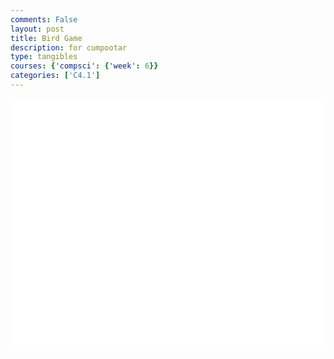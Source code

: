 ```yaml
---
comments: False
layout: post
title: Bird Game
description: for cumpootar
type: tangibles
courses: {'compsci': {'week': 6}}
categories: ['C4.1']
---
```


<html>
    <style>
        .container {
            display: block;
            background-color: white;
        }
    </style>
    <canvas id="birdgame" class="container" width="500px" height="400px"></canvas>
    <body>
        <script>
            const canvas = document.getElementById("birdgame");
            const ctx = canvas.getContext("2d");
            const scroll = {
                x: 0,
            };
            const bird = {
                x: -200,
                y:0,
                yv: 0,
                img: new Image(),
                src: "/Group/images/Game/birdgame_bird.png",
            };
            const pipe = {
                x: 0,
                y: -192,
                img: new Image(),
                src: "/Group/images/Game/birdgame_pipe.png",
            };
            var animID;
            // Correct positions to canvas reletive
            pipe.x += canvas.width/2;
            pipe.y += canvas.height/2;
            bird.x += canvas.width/2;
            bird.y += canvas.height/2;
            scroll.x += canvas.width/2;
            const death = new Image();
            death.src = "/Group/images/Game/birdgame_death.png";
            function birdLogic() {
                bird.yv += 0.5;
                bird.y += bird.yv;
                if (bird.y > canvas.height-40) {
                    ctx.drawImage(death,0,0,500,400);
                    cancelAnimationFrame(animID);
                }
            };
            function pipeLogic() {
                pipe.x -= 2;
                if (pipe.x < -192) {
                    pipe.x = 532;
                }
            };
            bird.img.src = bird.src;
            pipe.img.src = pipe.src;
            var scale = 2;
            function update() {
                // Game Objects
                ctx.clearRect(0,0,canvas.width,canvas.height);
                pipeLogic();
                ctx.drawImage(pipe.img,pipe.x,pipe.y,128*scale,192*scale);
                birdLogic();
                ctx.drawImage(bird.img,bird.x,bird.y,32*scale,64*scale);
                // Border Asthetic
                ctx.fillStyle = "black";
                ctx.fillRect(0,0,500,10);
                ctx.fillRect(0,390,500,10);
                animID = requestAnimationFrame(update);
            };
            update();
            document.addEventListener("keydown", function(event) {
                // Check if the key pressed is the space key (key code 32 or key value " ")
                if (event.keyCode === 32 || event.key === " ") {
                    // Your code to handle the space key press goes here
                    bird.yv = -10;
                }
            });
        </script>
    </body>
</html>